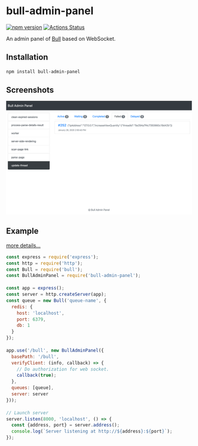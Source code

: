 # bull-admin-panel
[![npm version](https://badge.fury.io/js/bull-admin-panel.svg)](https://www.npmjs.com/package/bull-admin-panel)
[![Actions Status](https://github.com/kelp404/bull-admin-panel/workflows/test/badge.svg)](https://github.com/kelp404/bull-admin-panel/actions)

An admin panel of [Bull](https://github.com/OptimalBits/bull) based on WebSocket.

## Installation
```bash
npm install bull-admin-panel
```

## Screenshots
<img src="_screenshots/screenshots-01.png"/>

## Example
[more details...](/example)
```js
const express = require('express');
const http = require('http');
const Bull = require('bull');
const BullAdminPanel = require('bull-admin-panel');

const app = express();
const server = http.createServer(app);
const queue = new Bull('queue-name', {
  redis: {
    host: 'localhost',
    port: 6379,
    db: 1
  }
});

app.use('/bull', new BullAdminPanel({
  basePath: '/bull',
  verifyClient: (info, callback) => {
    // Do authorization for web socket.
    callback(true);
  },
  queues: [queue],
  server: server
}));

// Launch server
server.listen(8000, 'localhost', () => {
  const {address, port} = server.address();
  console.log(`Server listening at http://${address}:${port}`);
});
```
